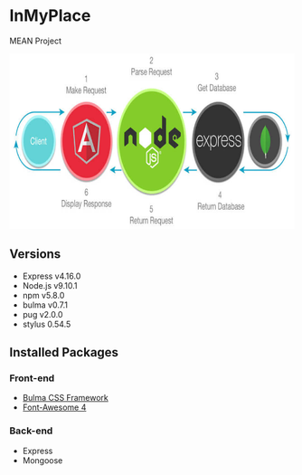 # InMyPlace
MEAN Project
 
<p align="center">
    <img width="768" height="310" src="https://raw.githubusercontent.com/MarynaHapon/AcousticData/master/src/assets/pics/mean_cycle.jpg">
</p>

## Versions
* Express v4.16.0
* Node.js v9.10.1
* npm v5.8.0
* bulma v0.7.1
* pug v2.0.0
* stylus 0.54.5

## Installed Packages
### Front-end
* [Bulma CSS Framework](https://bulma.io/)
* [Font-Awesome 4](https://fontawesome.com/)

### Back-end
* Express
* Mongoose